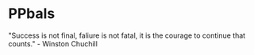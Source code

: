 # PPbals
"Success is not final, faliure is not fatal, it is the courage to continue that counts."  - Winston Chuchill

